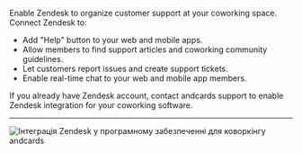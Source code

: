 Enable Zendesk to organize customer support at your coworking space. Connect Zendesk to:

- Add "Help" button to your web and mobile apps.
- Allow members to find support articles and coworking community guidelines.
- Let customers report issues and create support tickets.
- Enable real-time chat to your web and mobile app members.

If you already have Zendesk account, contact andcards support to enable Zendesk integration for your coworking software.

---

![Інтеграція Zendesk у програмному забезпеченні для коворкінгу andcards](https://d7ccq1i35b0cj.cloudfront.net/andcards-integrations-zendesk-light-en-1920-1200.png)
